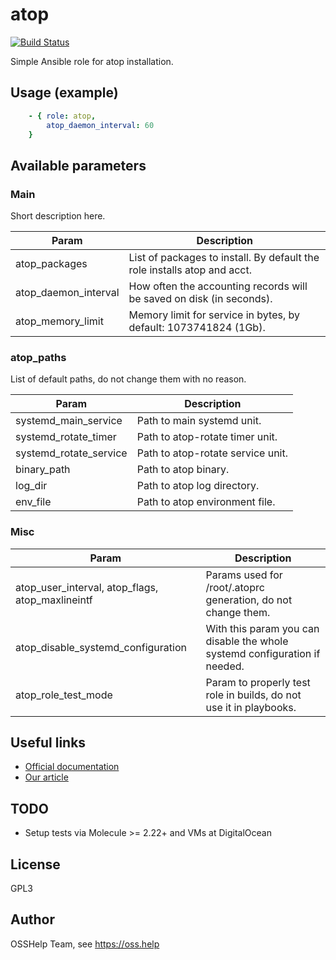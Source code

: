 # atop

[![Build Status](https://drone.osshelp.ru/api/badges/ansible/atop/status.svg)](https://drone.osshelp.ru/ansible/atop)

Simple Ansible role for atop installation.

## Usage (example)

```yaml
    - { role: atop,
        atop_daemon_interval: 60
    }
```

## Available parameters

### Main

Short description here.

| Param | Description |
| -------- | -------- |
| atop_packages | List of packages to install. By default the role installs atop and acct. |
| atop_daemon_interval | How often the accounting records will be saved on disk (in seconds). |
| atop_memory_limit | Memory limit for service in bytes, by default: 1073741824 (1Gb). |

### atop_paths

List of default paths, do not change them with no reason.

| Param | Description |
| -------- | -------- |
| systemd_main_service | Path to main systemd unit. |
| systemd_rotate_timer |  Path to atop-rotate timer unit. |
| systemd_rotate_service |  Path to atop-rotate service unit. |
| binary_path | Path to atop binary. |
| log_dir | Path to atop log directory. |
| env_file | Path to atop environment file. |

### Misc

| Param | Description |
| -------- | -------- |
| atop_user_interval, atop_flags, atop_maxlineintf | Params used for /root/.atoprc generation, do not change them. |
| atop_disable_systemd_configuration | With this param you can disable the whole systemd configuration if needed. |
| atop_role_test_mode | Param to properly test role in builds, do not use it in playbooks. |

## Useful links

- [Official documentation](https://www.atoptool.nl/download/man_atop-1.pdf)
- [Our article](https://oss.help/kb647)

## TODO

- Setup tests via Molecule >= 2.22+ and VMs at DigitalOcean

## License

GPL3

## Author

OSSHelp Team, see <https://oss.help>
